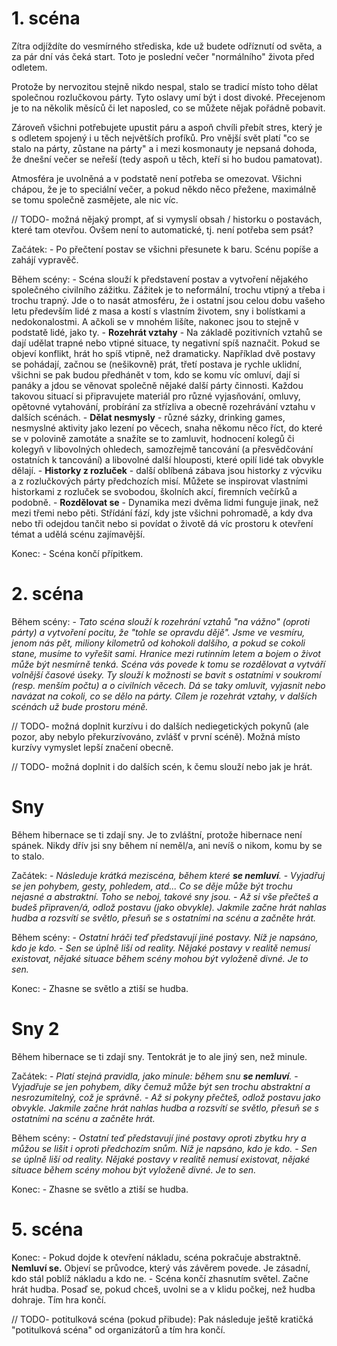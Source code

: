 # 1. scéna

Zítra odjíždíte do vesmírného střediska, kde už budete odříznutí od světa, a za pár dní vás čeká start. Toto je poslední večer "normálního" života před odletem.

Protože by nervozitou stejně nikdo nespal, stalo se tradicí místo toho dělat společnou rozlučkovou párty. Tyto oslavy umí být i dost divoké. Přecejenom je to na několik měsíců či let naposled, co se můžete nějak pořádně pobavit.

Zároveň všichni potřebujete upustit páru a aspoň chvíli přebít stres, který je s odletem spojený i u těch největších profíků. Pro vnější svět platí "co se stalo na párty, zůstane na párty" a i mezi kosmonauty je nepsaná dohoda, že dnešní večer se neřeší (tedy aspoň u těch, kteří si ho budou pamatovat).

Atmosféra je uvolněná a v podstatě není potřeba se omezovat. Všichni chápou, že je to speciální večer, a pokud někdo něco přežene, maximálně se tomu společně zasmějete, ale nic víc.

// TODO- možná nějaký prompt, ať si vymyslí obsah / historku o postavách, které tam otevřou. Ovšem není to automatické, tj. není potřeba sem psát?

Začátek:
    - Po přečtení postav se všichni přesunete k baru. Scénu popíše a zahájí vypravěč.

Během scény:
    - Scéna slouží k představení postav a vytvoření nějakého společného civilního zážitku. Zážitek je to neformální, trochu vtipný a třeba i trochu trapný. Jde o to nasát atmosféru, že i ostatní jsou celou dobu vašeho letu především lidé z masa a kostí s vlastním životem, sny i bolístkami a nedokonalostmi. A ačkoli se v mnohém lišíte, nakonec jsou to stejně v podstatě lidé, jako ty.
    - __Rozehrát vztahy__ - Na základě pozitivních vztahů se dají udělat trapné nebo vtipné situace, ty negativní spíš naznačit. Pokud se objeví konflikt, hrát ho spíš vtipně, než dramaticky. Například dvě postavy se pohádají, začnou se (nešikovně) prát, třetí postava je rychle uklidní, všichni se pak budou předhánět v tom, kdo se komu víc omluví, dají si panáky a jdou se věnovat společně nějaké další párty činnosti. Každou takovou situací si připravujete materiál pro různé vyjasňování, omluvy, opětovné vytahování, probírání za střízliva a obecně rozehrávání vztahu v dalších scénách.
    - __Dělat nesmysly__ - různé sázky, drinking games, nesmyslné aktivity jako lezení po věcech, snaha někomu něco říct, do které se v polovině zamotáte a snažíte se to zamluvit, hodnocení kolegů či kolegyň v libovolných ohledech, samozřejmě tancování (a přesvědčování ostatních k tancování) a libovolné další hlouposti, které opilí lidé tak obvykle dělají.
    - __Historky z rozluček__ - další oblíbená zábava jsou historky z výcviku a z rozlučkových párty předchozích misí. Můžete se inspirovat vlastními historkami z rozluček se svobodou, školních akcí, firemních večírků a podobně.
    - __Rozdělovat se__ - Dynamika mezi dvěma lidmi funguje jinak, než mezi třemi nebo pěti. Střídání fází, kdy jste všichni pohromadě, a kdy dva nebo tři odejdou tančit nebo si povídat o životě dá víc prostoru k otevření témat a udělá scénu zajímavější.

Konec:
    - Scéna končí přípitkem.

# 2. scéna

Během scény:
    - _Tato scéna slouží k rozehrání vztahů "na vážno" (oproti párty) a vytvoření pocitu, že "tohle se opravdu dějě". Jsme ve vesmíru, jenom nás pět, miliony kilometrů od kohokoli dalšího, a pokud se cokoli stane, musíme to vyřešit sami. Hranice mezi rutinním letem a bojem o život může být nesmírně tenká. Scéna vás povede k tomu se rozdělovat a vytváří volnější časové úseky. Ty slouží k možnosti se bavit s ostatními v soukromí (resp. menším počtu) a o civilních věcech. Dá se taky omluvit, vyjasnit nebo navázat na cokoli, co se dělo na párty. Cílem je rozehrát vztahy, v dalších scénách už bude prostoru méně._

// TODO- možná doplnit kurzívu i do dalších nediegetických pokynů (ale pozor, aby nebylo překurzívováno, zvlášť v první scéně). Možná místo kurzívy vymyslet lepší značení obecně.

// TODO- možná doplnit i do dalších scén, k čemu slouží nebo jak je hrát.

# Sny

Během hibernace se ti zdají sny. Je to zvláštní, protože hibernace není spánek. Nikdy dřív jsi sny během ní neměl/a, ani nevíš o nikom, komu by se to stalo.

Začátek:
    - _Následuje krátká meziscéna, během které __se nemluví__._
    - _Vyjadřuj se jen pohybem, gesty, pohledem, atd... Co se děje může být trochu nejasné a abstraktní. Toho se neboj, takové sny jsou._
    - _Až si vše přečteš a budeš připraven/á, odlož postavu (jako obvykle). Jakmile začne hrát nahlas hudba a rozsvítí se světlo, přesuň se s ostatními na scénu a začněte hrát._

Během scény:
    - _Ostatní hráči teď představují jiné postavy. Níž je napsáno, kdo je kdo._
    - _Sen se úplně liší od reality. Nějaké postavy v realitě nemusí existovat, nějaké situace během scény mohou být vyloženě divné. Je to sen._

Konec:
    - Zhasne se světlo a ztiší se hudba.

# Sny 2

Během hibernace se ti zdají sny. Tentokrát je to ale jiný sen, než minule.

Začátek:
    - _Platí stejná pravidla, jako minule: během snu __se nemluví__._
    - _Vyjadřuje se jen pohybem, díky čemuž může být sen trochu abstraktní a nesrozumitelný, což je správně._
    - _Až si pokyny přečteš, odlož postavu jako obvykle. Jakmile začne hrát nahlas hudba a rozsvítí se světlo, přesuň se s ostatními na scénu a začněte hrát._

Během scény:
    - _Ostatní teď představují jiné postavy oproti zbytku hry a můžou se lišit i oproti předchozím snům. Níž je napsáno, kdo je kdo._
    - _Sen se úplně liší od reality. Nějaké postavy v realitě nemusí existovat, nějaké situace během scény mohou být vyloženě divné. Je to sen._

Konec:
    - Zhasne se světlo a ztiší se hudba.

# 5. scéna

Konec:
    - Pokud dojde k otevření nákladu, scéna pokračuje abstraktně. __Nemluví se.__ Objeví se průvodce, který vás závěrem povede. Je zásadní, kdo stál poblíž nákladu a kdo ne.
    - Scéna končí zhasnutím světel. Začne hrát hudba. Posaď se, pokud chceš, uvolni se a v klidu počkej, než hudba dohraje. Tím hra končí.

// TODO- potitulková scéna (pokud přibude): Pak následuje ještě kratičká "potitulková scéna" od organizátorů a tím hra končí.
